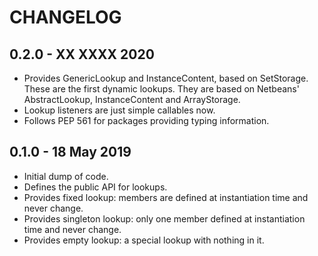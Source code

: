 CHANGELOG
=========

0.2.0 - XX XXXX 2020
--------------------

- Provides GenericLookup and InstanceContent, based on SetStorage. These are the first dynamic
  lookups. They are based on Netbeans' AbstractLookup, InstanceContent and ArrayStorage.
- Lookup listeners are just simple callables now.
- Follows PEP 561 for packages providing typing information.

0.1.0 - 18 May 2019
-------------------

- Initial dump of code.
- Defines the public API for lookups.
- Provides fixed lookup: members are defined at instantiation time and never change.
- Provides singleton lookup: only one member defined at instantiation time and never change.
- Provides empty lookup: a special lookup with nothing in it.

